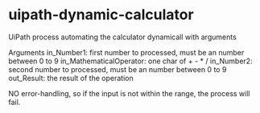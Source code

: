 # uipath-dynamic-calculator
UiPath process automating the calculator dynamicall with arguments

Arguments
in_Number1: first number to processed, must be an number between 0 to 9
in_MathematicalOperator: one char of + - * /
in_Number2: second number to processed, must be an number between 0 to 9
out_Result: the result of the operation

NO error-handling, so if the input is not within the range, the process will fail.
